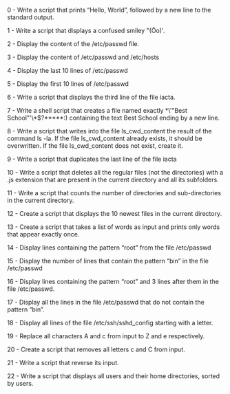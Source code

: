 0 - Write a script that prints “Hello, World”, followed by a new line to the standard output.

1 - Write a script that displays a confused smiley "(Ôo)'.

2 - Display the content of the /etc/passwd file.

3 - Display the content of /etc/passwd and /etc/hosts

4 - Display the last 10 lines of /etc/passwd

5 - Display the first 10 lines of /etc/passwd

6 - Write a script that displays the third line of the file iacta.

7 - Write a shell script that creates a file named exactly \*\\'"Best School"\'\\*$\?\*\*\*\*\*:) containing the text Best School ending by a new line.

8 - Write a script that writes into the file ls_cwd_content the result of the command ls -la. If the file ls_cwd_content already exists, it should be overwritten. If the file ls_cwd_content does not exist, create it.

9 - Write a script that duplicates the last line of the file iacta

10 - Write a script that deletes all the regular files (not the directories) with a .js extension that are present in the current directory and all its subfolders.

11 - Write a script that counts the number of directories and sub-directories in the current directory.

12 - Create a script that displays the 10 newest files in the current directory.

13 - Create a script that takes a list of words as input and prints only words that appear exactly once.

14 - Display lines containing the pattern “root” from the file /etc/passwd

15 - Display the number of lines that contain the pattern “bin” in the file /etc/passwd

16 - Display lines containing the pattern “root” and 3 lines after them in the file /etc/passwd.

17 - Display all the lines in the file /etc/passwd that do not contain the pattern “bin”.

18 - Display all lines of the file /etc/ssh/sshd_config starting with a letter.

19 - Replace all characters A and c from input to Z and e respectively.

20 - Create a script that removes all letters c and C from input.

21 - Write a script that reverse its input.

22 - Write a script that displays all users and their home directories, sorted by users.


